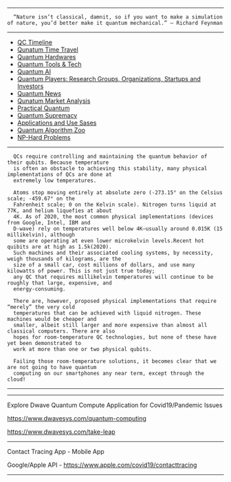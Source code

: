 ----------------

      “Nature isn’t classical, damnit, so if you want to make a simulation of nature, you’d better make it quantum mechanical.” — Richard Feynman

------------
- [QC Timeline](https://en.wikipedia.org/wiki/Timeline_of_quantum_computing)
- [Qunatum Time Travel](https://github.com/gopala-kr/Quantum-Dots/blob/master/02-QuantumML_ContactTracing/qtt.md)
- [Quantum Hardwares](https://quantumcomputingreport.com/scorecards/qubit-technology/)
- [Quantum Tools & Tech](https://github.com/gopala-kr/Quantum-Dots/blob/master/02-QuantumML_ContactTracing/q-t.md)
- [Quantum AI]()
- [Quantum Players: Research Groups, Organizations, Startups and Investors](https://quantumcomputingreport.com/news/)
- [Quantum News](https://quantumcomputingreport.com/news/)
- [Qunatum Market Analysis](https://github.com/gopala-kr/Quantum-Dots/blob/master/02-QuantumML_ContactTracing/q-m.md)
- [Practical Quantum](https://github.com/gopala-kr/Quantum-Dots/blob/master/02-QuantumML_ContactTracing/p-q.md)
- [Quantum Supremacy](https://github.com/gopala-kr/Quantum-Dots/blob/master/02-QuantumML_ContactTracing/q-supremacy.md)
- [Applications and Use Sases](https://github.com/gopala-kr/Quantum-Dots/blob/master/02-QuantumML_ContactTracing/q-a.md)
- [Quantum Algorithm Zoo](http://quantumalgorithmzoo.org/)
- [NP-Hard Problems](https://github.com/gopala-kr/Quantum-Dots/blob/master/02-QuantumML_ContactTracing/P-vs-NP.md)


------------------
      QCs require controlling and maintaining the quantum behavior of their qubits. Because temperature
      is often an obstacle to achieving this stability, many physical implementations of QCs are done at
      extremely low temperatures.
      
      Atoms stop moving entirely at absolute zero (-273.15° on the Celsius scale; -459.67° on the
      Fahrenheit scale; 0 on the Kelvin scale). Nitrogen turns liquid at 77K, and helium liquefies at about
      4K. As of 2020, the most common physical implementations (devices from Google, Intel, IBM and
      D-wave) rely on temperatures well below 4K—usually around 0.015K (15 millikelvin), although
      some are operating at even lower microkelvin levels.Recent hot quibits are at high as 1.5k(2020).
      Such machines and their associated cooling systems, by necessity, weigh thousands of kilograms, are the
      size of a small car, cost millions of dollars, and use many kilowatts of power. This is not just true today; 
      any QC that requires millikelvin temperatures will continue to be roughly that large, expensive, and 
      energy-consuming.
      
      There are, however, proposed physical implementations that require “merely” the very cold
      temperatures that can be achieved with liquid nitrogen. These machines would be cheaper and
      smaller, albeit still larger and more expensive than almost all classical computers. There are also
      hopes for room-temperature QC technologies, but none of these have yet been demonstrated to
      work at more than one or two physical qubits.
      
      Failing those room-temperature solutions, it becomes clear that we are not going to have quantum
      computing on our smartphones any near term, except through the cloud!

--------------
---------------------
Explore Dwave Quantum Compute Application for Covid19/Pandemic Issues
 
https://www.dwavesys.com/quantum-computing

https://www.dwavesys.com/take-leap
 
 -----------------
Contact Tracing App - Mobile App
 
Google/Apple API - https://www.apple.com/covid19/contacttracing
 
 ---------------

